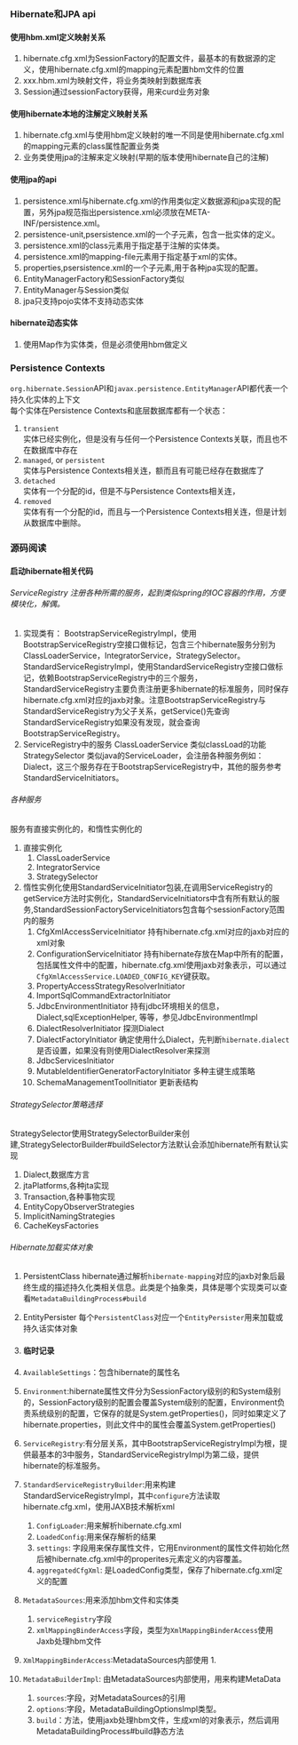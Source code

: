 ### Hibernate和JPA api

#### 使用hbm.xml定义映射关系

1. hibernate.cfg.xml为SessionFactory的配置文件，最基本的有数据源的定义，使用hibernate.cfg.xml的mapping元素配置hbm文件的位置
2. xxx.hbm.xml为映射文件，将业务类映射到数据库表
3. Session通过sessionFactory获得，用来curd业务对象

#### 使用hibernate本地的注解定义映射关系

1. hibernate.cfg.xml与使用hbm定义映射的唯一不同是使用hibernate.cfg.xml的mapping元素的class属性配置业务类
2. 业务类使用jpa的注解来定义映射\(早期的版本使用hibernate自己的注解\)

#### 使用jpa的api

1. persistence.xml与hibernate.cfg.xml的作用类似定义数据源和jpa实现的配置，另外jpa规范指出persistence.xml必须放在META-INF/persistence.xml。
2. persistence-unit,psersistence.xml的一个子元素，包含一批实体的定义。
3. persistence.xml的class元素用于指定基于注解的实体类。
4. persistence.xml的mapping-file元素用于指定基于xml的实体。
5. properties,psersistence.xml的一个子元素,用于各种jpa实现的配置。
6. EntityManagerFactory和SessionFactory类似
7. EntityManager与Session类似
8. jpa只支持pojo实体不支持动态实体

#### hibernate动态实体

1. 使用Map作为实体类，但是必须使用hbm做定义

### Persistence Contexts

`org.hibernate.Session`API和`javax.persistence.EntityManager`API都代表一个持久化实体的上下文  
每个实体在Persistence Contexts和底层数据库都有一个状态：  
1. `transient`  
实体已经实例化，但是没有与任何一个Persistence Contexts关联，而且也不在数据库中存在  
2. `managed`, or `persistent`  
实体与Persistence Contexts相关连，额而且有可能已经存在数据库了  
3. `detached`  
实体有一个分配的id，但是不与Persistence Contexts相关连，  
4. `removed`  
实体有有一个分配的id，而且与一个Persistence Contexts相关连，但是计划从数据库中删除。

### 源码阅读

#### 启动hibernate相关代码

###### ServiceRegistry 注册各种所需的服务，起到类似spring的IOC容器的作用，方便模块化，解偶。

1. 实现类有：
   BootstrapServiceRegistryImpl，使用BootstrapServiceRegistry空接口做标记，包含三个hibernate服务分别为ClassLoaderService，IntegratorService，StrategySelector。
   StandardServiceRegistryImpl，使用StandardServiceRegistry空接口做标记，依赖BootstrapServiceRegistry中的三个服务，StandardServiceRegistry主要负责注册更多hibernate的标准服务，同时保存hibernate.cfg.xml对应的jaxb对象。注意BootstrapServiceRegistry与StandardServiceRegistry为父子关系，getService\(\)先查询StandardServiceRegistry如果没有发现，就会查询BootstrapServiceRegistry。
2. ServiceRegistry中的服务
   ClassLoaderService 类似classLoad的功能StrategySelector 类似java的ServiceLoader，会注册各种服务例如：Dialect，这三个服务存在于BootstrapServiceRegistry中，其他的服务参考StandardServiceInitiators。

###### 各种服务
服务有直接实例化的，和惰性实例化的
1. 直接实例化
   1. ClassLoaderService
   2. IntegratorService
   3. StrategySelector
2. 惰性实例化使用StandardServiceInitiator包装,在调用ServiceRegistry的getService方法时实例化，StandardServiceInitiators中含有所有默认的服务,StandardSessionFactoryServiceInitiators包含每个sessionFactory范围内的服务
   1. CfgXmlAccessServiceInitiator 持有hibernate.cfg.xml对应的jaxb对应的xml对象
   2. ConfigurationServiceInitiator 持有hibernate存放在Map中所有的配置，包括属性文件中的配置，hibernate.cfg.xml使用jaxb对象表示，可以通过`CfgXmlAccessService.LOADED_CONFIG_KEY`键获取。
   3. PropertyAccessStrategyResolverInitiator
   4. ImportSqlCommandExtractorInitiator
   5. JdbcEnvironmentInitiator 持有jdbc环境相关的信息，Dialect,sqlExceptionHelper, 等等，参见JdbcEnvironmentImpl
   6. DialectResolverInitiator 探测Dialect
   7. DialectFactoryInitiator 确定使用什么Dialect，先判断`hibernate.dialect`是否设置，如果没有则使用DialectResolver来探测
   8. JdbcServicesInitiator
   9. MutableIdentifierGeneratorFactoryInitiator 多种主键生成策略
   10. SchemaManagementToolInitiator 更新表结构

###### StrategySelector策略选择
StrategySelector使用StrategySelectorBuilder来创建,StrategySelectorBuilder#buildSelector方法默认会添加hibernate所有默认实现
1. Dialect,数据库方言
2. jtaPlatforms,各种jta实现
3. Transaction,各种事物实现
4. EntityCopyObserverStrategies
5. ImplicitNamingStrategies
6. CacheKeysFactories

###### Hibernate加载实体对象
1. PersistentClass hibernate通过解析`hibernate-mapping`对应的jaxb对象后最终生成的描述持久化类相关信息。此类是个抽象类，具体是哪个实现类可以查看`MetadataBuildingProcess#build`
2. EntityPersister 每个`PersistentClass`对应一个`EntityPersister`用来加载或持久话实体对象

1. #### 临时记录
2. `AvailableSettings`：包含hibernate的属性名

3. `Environment`:hibernate属性文件分为SessionFactory级别的和System级别的，SessionFactory级别的配置会覆盖System级别的配置，Environment负责系统级别的配置，它保存的就是System.getProperties\(\)，同时如果定义了hibernate.properties，则此文件中的属性会覆盖System.getProperties\(\)
4. `ServiceRegistry`:有分层关系，其中BootstrapServiceRegistryImpl为根，提供最基本的3中服务，StandardServiceRegistryImpl为第二级，提供hibernate的标准服务。
5. `StandardServiceRegistryBuilder`:用来构建StandardServiceRegistryImpl，其中`configure`方法读取hibernate.cfg.xml，使用JAXB技术解析xml
   1. `ConfigLoader`:用来解析hibernate.cfg.xml
   2. `LoadedConfig`:用来保存解析的结果
   3. `settings`: 字段用来保存属性文件，它用Environment的属性文件初始化然后被hibernate.cfg.xml中的properites元素定义的内容覆盖。
   4. `aggregatedCfgXml`: 是LoadedConfig类型，保存了hibernate.cfg.xml定义的配置
6. `MetadataSources`:用来添加hbm文件和实体类
   1. `serviceRegistry`字段
   2. `xmlMappingBinderAccess`字段，类型为`XmlMappingBinderAccess`使用Jaxb处理hbm文件
7. `XmlMappingBinderAccess`:MetadataSources内部使用
   1. 
8. `MetadataBuilderImpl`: 由MetadataSources内部使用，用来构建MetaData
   1. `sources`:字段，对MetadataSources的引用
   2. `options`:字段，MetadataBuildingOptionsImpl类型。
   3. `build`：方法，使用jaxb处理hbm文件，生成xml的对象表示，然后调用MetadataBuildingProcess\#build静态方法



